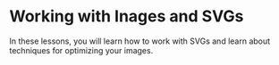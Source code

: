 # Working with Inages and SVGs

In these lessons, you will learn how to work with SVGs and learn about techniques for optimizing your images.

